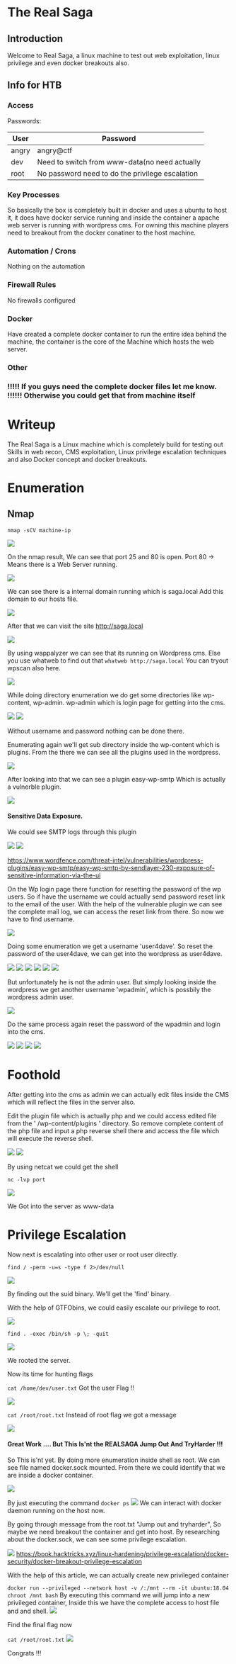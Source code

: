 
# The Real Saga

## Introduction

Welcome to Real Saga, a linux machine to test out web exploitation, linux privilege and even docker breakouts also.

## Info for HTB

### Access

Passwords:

| User  | Password                                        |
| ----- | ------------------------------------------------|
| angry | angry@ctf                                       |
| dev   | Need to switch from www-data(no need actually   |
| root  | No password need to do the privilege escalation |

### Key Processes

So basically the box is completely built in docker and uses a ubuntu to host it, it does have docker service running and inside the container a apache web server is running with wordpress cms.
For owning this machine players need to breakout from the docker conatiner to the host machine.

### Automation / Crons

Nothing on the automation

### Firewall Rules

No firewalls configured

### Docker

Have created a complete docker container to run the entire idea behind the machine, the container is the core of the Machine which hosts the web server.

### Other

### !!!!! If you guys need the complete docker files let me know. !!!!!! Otherwise you could get that from machine itself



# Writeup

The Real Saga is a Linux machine which is completely build for testing out Skills in web recon, CMS exploitation, Linux privilege escalation techniques and also Docker concept and docker breakouts. 


# Enumeration

## Nmap

```` nmap -sCV machine-ip ````

![](1.png)

On the nmap result, We can see that port 25 and 80 is open.
Port 80 -> Means there is a Web Server running.

![](2.png)

We can see there is a internal domain running which is saga.local
Add this domain to our hosts file.

![](3.png)

After that we can visit the site http://saga.local

![](4.png)

By using wappalyzer we can see that its running on Wordpress cms. 
Else you use whatweb to find out that ```` whatweb http://saga.local ````
You can tryout wpscan also here.

![](5.png)


While doing directory enumeration we do get some directories like wp-content, wp-admin.
wp-admin which is login page for getting into the cms. 

![](6.png)
![](12.png)

Without username and password nothing can be done there.

Enumerating again we'll get sub directory inside the wp-content which is plugins.
From the there we can see all the plugins used in the wordpress.

![](7.png)

After looking into that we can see a plugin easy-wp-smtp
Which is actually a vulnerble plugin.

![](8.png)

#### Sensitive Data Exposure.
We could see SMTP logs through this plugin

![](9.png)
![](10.png)

https://www.wordfence.com/threat-intel/vulnerabilities/wordpress-plugins/easy-wp-smtp/easy-wp-smtp-by-sendlayer-230-exposure-of-sensitive-information-via-the-ui


On the Wp login page there function for resetting the password of the wp users. So if have the username we could actually send password reset link to the email of the user. With the help of the vulnerable plugin we can see the complete mail log, we can access the reset link from there. So now we have to find username. 

![](11.png)

Doing some enumeration we get a username 'user4dave'.
So reset the password of the user4dave, we can get into the wordpress as user4dave.

![](13.png)
![](14.png)
![](15.png)
![](16.png)
![](17.png)
![](18.png)

But unfortunately he is not the admin user. But simply looking inside the wordpress we get another username 'wpadmin', which is possbily the wordpress admin user.

![](19.png)

Do the same process again reset the password of the wpadmin and login into the cms.

![](20.png)
![](21.png)
![](22.png)
![](23.png)

# Foothold

After getting into the cms as admin we can actually edit files inside the CMS which will reflect the files in the server also.

Edit the plugin file which is actually php and we could access edited file from the ' /wp-content/plugins ' directory.
So remove complete content of the php file and input a php reverse shell there and access the file which will execute the reverse shell.

![](24.png)
![](25.png)


By using netcat we could get the shell

````nc -lvp port````

![](26.png)


We Got into the server as www-data


# Privilege Escalation

Now next is escalating into other user or root user directly.

````find / -perm -u=s -type f 2>/dev/null````

![](27.png)

By finding out the suid binary. 
We'll get the 'find' binary.



With the help of GTFObins, we could easily escalate our privilege to root.

![](28.png)

````find . -exec /bin/sh -p \; -quit````

![](29.png)

We rooted the server.

Now its time for hunting flags

````cat /home/dev/user.txt````  Got the user Flag !!

![](30.png)

````cat /root/root.txt```` Instead of root flag we got a message

![](31.png)
#### Great Work .... But This Is'nt the REALSAGA Jump Out And TryHarder !!!

So This is'nt yet. By doing more enumeration inside shell as root. We can see file named docker.sock mounted. From there we could identify that we are inside a docker container. 

![](32.png)


By just executing the command ````docker ps```` 
![](33.png)
We can interact with docker daemon running on the host now.

By going through message from the root.txt "Jump out and tryharder", So maybe we need breakout the container and get into host.
By researching about the docker.sock, we can see some privilege escalation.

![](34.png)
https://book.hacktricks.xyz/linux-hardening/privilege-escalation/docker-security/docker-breakout-privilege-escalation

With the help of this article, we can actually create new privileged container 

````docker run --privileged --network host -v /:/mnt --rm -it ubuntu:18.04 chroot /mnt bash````
By executing this command we will jump into a new privileged container, Inside this we have the complete access to host file and and shell.
![](35.png)

Find the final flag now

````cat /root/root.txt````
![](36.png)

Congrats !!!
